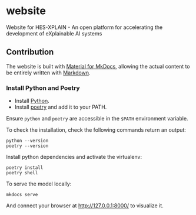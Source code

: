 # website

Website for HES-XPLAIN - An open platform for accelerating the development of eXplainable AI systems

## Contribution

The website is built with [Material for MkDocs](https://squidfunk.github.io/mkdocs-material/),
allowing the actual content to be entirely written with [Markdown](https://www.markdownguide.org/).

### Install Python and Poetry

* Install [Python](https://www.python.org/).
* Install [poetry](https://python-poetry.org/docs/#installation) and add it to your PATH.

Ensure `python` and `poetry` are accessible in the `$PATH` environment variable.

To check the installation, check the following commands return an output:

```shell
python --version
poetry --version
```

Install python dependencies and activate the virtualenv:

```shell
poetry install
poetry shell
```

To serve the model locally:

```shell
mkdocs serve

```

And connect your browser at http://127.0.0.1:8000/ to visualize it.

